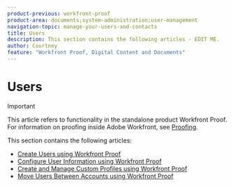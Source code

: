 ```yaml
---
product-previous: workfront-proof
product-area: documents;system-administration;user-management
navigation-topic: manage-your-users-and-contacts
title: Users
description: This section contains the following articles - EDIT ME.
author: Courtney
feature: "Workfront Proof, Digital Content and Documents"
---
```


# Users

>[!IMPORTANT]
>
>This article refers to functionality in the standalone product Workfront Proof. For information on proofing inside Adobe Workfront, see [Proofing](../../../review-and-approve-work/proofing/proofing.md).

This section contains the following articles:

* [Create Users using Workfront Proof](../../../workfront-proof/wp-mnguserscontacts/users/create-users.md) 
* [Configure User Information using Workfront Proof](../../../workfront-proof/wp-mnguserscontacts/users/configure-user-info.md) 
* [Create and Manage Custom Profiles using Workfront Proof](../../../workfront-proof/wp-mnguserscontacts/users/create-and-manage-custom-profiles.md) 
* [Move Users Between Accounts using Workfront Proof](../../../workfront-proof/wp-mnguserscontacts/users/move-users-between-accounts.md)

